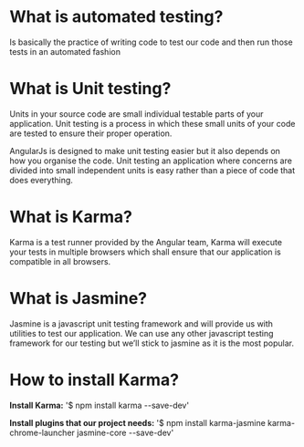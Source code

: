 # What is automated testing?
Is basically the practice of writing code to test our code and then run those tests in an automated fashion


# What is Unit testing?
Units in your source code are small individual testable parts of your application. 
Unit testing is a process in which these small units of your code are tested to ensure their proper operation.

AngularJs is designed to make unit testing easier but it also depends on how you organise the code. Unit testing an application where concerns are divided into small independent units is easy rather than a piece of code that does everything.

# What is Karma?
Karma is a test runner provided by the Angular team, Karma will execute your tests in multiple browsers which shall ensure that our application is compatible in all browsers.

# What is Jasmine?
Jasmine is a javascript unit testing framework and will provide us with utilities to test our application. 
We can use any other javascript testing  framework for our testing but we’ll stick to jasmine as it is the most popular.

# How to install Karma?
**Install Karma:**
'$ npm install karma --save-dev'

**Install plugins that our project needs:**
'$ npm install karma-jasmine karma-chrome-launcher jasmine-core --save-dev'